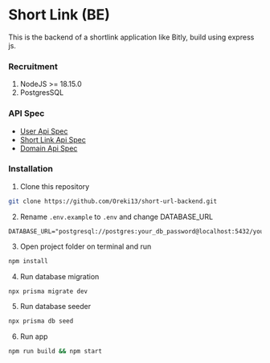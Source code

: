 # Short Link (BE)

This is the backend of a shortlink application like Bitly,
build using express js.

### Recruitment

1. NodeJS >= 18.15.0
2. PostgresSQL

### API Spec

- [User Api Spec](https://github.com/Oreki13/short-url-backend/blob/main/doc/user.md)
- [Short Link Api Spec](https://github.com/Oreki13/short-url-backend/blob/main/doc/short_link.md)
- [Domain Api Spec](https://github.com/Oreki13/short-url-backend/blob/main/doc/domain.md)

### Installation

1. Clone this repository

```bash
git clone https://github.com/Oreki13/short-url-backend.git
```

2. Rename `.env.example` to `.env` and change DATABASE_URL

```text
DATABASE_URL="postgresql://postgres:your_db_password@localhost:5432/your_db_name"
```

3. Open project folder on terminal and run

```bash
npm install
```

4. Run database migration

```bash
npx prisma migrate dev
```

5. Run database seeder

```bash
npx prisma db seed
```

6. Run app

```bash
npm run build && npm start
```
